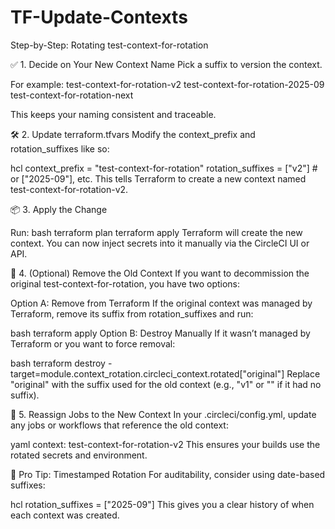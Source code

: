 # TF-Update-Contexts
Step-by-Step: Rotating test-context-for-rotation

✅ 1. Decide on Your New Context Name
Pick a suffix to version the context.

For example:
test-context-for-rotation-v2
test-context-for-rotation-2025-09
test-context-for-rotation-next

This keeps your naming consistent and traceable.

🛠️ 2. Update terraform.tfvars
Modify the context_prefix and rotation_suffixes like so:

hcl
context_prefix    = "test-context-for-rotation"
rotation_suffixes = ["v2"]  # or ["2025-09"], etc.
This tells Terraform to create a new context named test-context-for-rotation-v2.

📦 3. Apply the Change

Run:
bash
terraform plan
terraform apply
Terraform will create the new context. You can now inject secrets into it manually via the CircleCI UI or API.

🧹 4. (Optional) Remove the Old Context
If you want to decommission the original test-context-for-rotation, you have two options:

Option A: Remove from Terraform
If the original context was managed by Terraform, remove its suffix from rotation_suffixes and run:

bash
terraform apply
Option B: Destroy Manually
If it wasn’t managed by Terraform or you want to force removal:

bash
terraform destroy -target=module.context_rotation.circleci_context.rotated["original"]
Replace "original" with the suffix used for the old context (e.g., "v1" or "" if it had no suffix).

🔐 5. Reassign Jobs to the New Context
In your .circleci/config.yml, update any jobs or workflows that reference the old context:

yaml
context: test-context-for-rotation-v2
This ensures your builds use the rotated secrets and environment.

🧠 Pro Tip: Timestamped Rotation
For auditability, consider using date-based suffixes:

hcl
rotation_suffixes = ["2025-09"]
This gives you a clear history of when each context was created.
